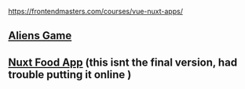 https://frontendmasters.com/courses/vue-nuxt-apps/

## [Aliens Game](https://aliens-game.vercel.app)
## [Nuxt Food App](https://nuxtfoodapp-mat2ja.vercel.app/) (this isnt the final version, had trouble putting it online )
